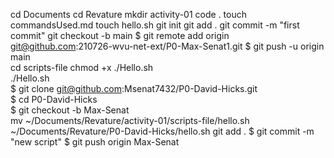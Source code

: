 cd Documents
cd Revature 
mkdir activity-01
code .
touch commandsUsed.md
touch hello.sh
git init 
git add .
git commit -m "first commit"
git checkout -b main
$ git remote add origin git@github.com:210726-wvu-net-ext/P0-Max-Senat1.git
$ git push -u origin main                                                  
cd scripts-file
chmod +x ./Hello.sh  
./Hello.sh                              
$ git clone git@github.com:Msenat7432/P0-David-Hicks.git                    
$ cd P0-David-Hicks                                     
$ git checkout -b Max-Senat                             
mv ~/Documents/Revature/activity-01/scripts-file/hello.sh ~/Documents/Revature/P0-David-Hicks/hello.sh
git add .
$ git commit -m "new script"
$ git push origin Max-Senat 
